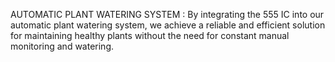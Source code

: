 AUTOMATIC PLANT WATERING SYSTEM :
By integrating the 555 IC into our automatic plant watering system, we achieve a reliable and efficient
solution for maintaining healthy plants without the need for constant manual monitoring and watering.

